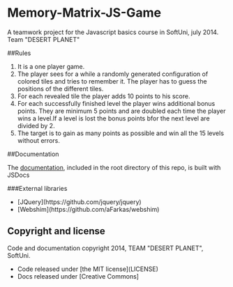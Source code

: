 Memory-Matrix-JS-Game
=====================

A teamwork project for the Javascript basics course in SoftUni, july 2014.<br />
Team "DESERT PLANET"

##Rules

1. It is a one player game.
2. The player sees for a while a randomly generated configuration of colored tiles and tries to remember it. The player has to guess the positions of the different tiles.
3. For each revealed tile the player adds 10 points to his score.
4. For each successfully finished level the player wins additional bonus points. They are minimum 5 points and are doubled each time the player wins a level.If a level is lost the bonus points bfor the next level are divided by 2.
5. The target is to gain as many points as possible and win all the 15 levels without errors.

##Documentation

The [documentation](./docs/global.html), included in the root directory of this repo, is built with JSDocs

###External libraries

<ul>
<li>[JQuery](https://github.com/jquery/jquery)</li>
<li>[Webshim](https://github.com/aFarkas/webshim)</li>
</ul>

<h2> Copyright and license</h2>

<p>Code and documentation copyright 2014, TEAM "DESERT PLANET", SoftUni.</p>
<ul>
<li>Code released under [the MIT license](LICENSE)</li>
<li>Docs released under [Creative Commons]</li>
</ul>